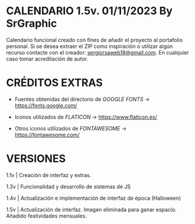 # CALENDARIO 1.5v. 01/11/2023 By SrGraphic #

Calendario funcional creado con fines de añadir el proyecto al portafolio personal. 
Si se desea extraer el ZIP como inspiración o utilizar algún recurso contacte con el creador: sergiorsaweb18@gmail.com. En cualquier caso tomar acreditación de autor.

# CRÉDITOS EXTRAS #

- Fuentes obtenidas del directorio de _GOOGLE FONTS_ -> https://fonts.google.com/

- Iconos utilizados de _FLATICON_ -> https://www.flaticon.es/

- Otros iconos utilizados de _FONTAWESOME_ -> https://fontawesome.com/

# VERSIONES #

1.1v | Creación de interfaz y extras.

1.3v | Funcionalidad y desarrollo de sistemas de JS

1.4v | Actualización e implementación de interfaz de época (Halloween)

1.5v | Actualización de interfaz. Imagen eliminada para ganar espacio. Añadido festividades mensuales.
